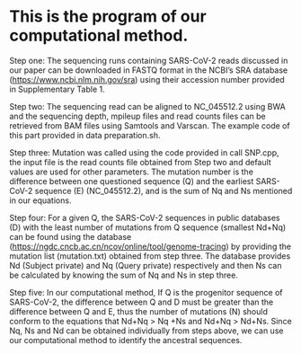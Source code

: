 # This is the program of our computational method.


Step one: The sequencing runs containing SARS-CoV-2 reads discussed in our paper can be downloaded in FASTQ format in the NCBI’s SRA database (https://www.ncbi.nlm.nih.gov/sra) using their accession number provided in Supplementary Table 1.


Step two: The sequencing read can be aligned to NC_045512.2 using BWA and the sequencing depth, mpileup files and read counts files can be retrieved from BAM files using Samtools and Varscan. The example code of this part provided in data preparation.sh.


Step three: Mutation was called using the code provided in call SNP.cpp, the input file is the read counts file obtained from Step two and default values are used for other parameters. The mutation number is the difference between one questioned sequence (Q) and the earliest SARS-CoV-2 sequence (E) (NC_045512.2), and is the sum of Nq and Ns mentioned in our equations.


Step four: For a given Q, the SARS-CoV-2 sequences in public databases (D) with the least number of mutations from Q sequence (smallest Nd+Nq) can be found using the database (https://ngdc.cncb.ac.cn/ncov/online/tool/genome-tracing) by providing the mutation list (mutation.txt) obtained from step three. The database provides Nd (Subject private) and Nq (Query private) respectively and then Ns can be calculated by knowing the sum of Nq and Ns in step three.


Step five: In our computational method, If Q is the progenitor sequence of SARS-CoV-2, the difference between Q and D must be greater than the difference between Q and E, thus the number of mutations (N) should conform to the equations that Nd+Nq > Nq +Ns and Nd+Nq > Nd+Ns. Since Nq, Ns and Nd can be obtained individually from steps above, we can use our computational method to identify the ancestral sequences.


